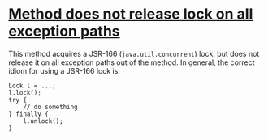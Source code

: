 # [Method does not release lock on all exception paths](https://spotbugs.readthedocs.io/en/latest/bugDescriptions.html#UL_UNRELEASED_LOCK_EXCEPTION_PATH)

 This method acquires a JSR-166 (`java.util.concurrent`) lock,
but does not release it on all exception paths out of the method.  In general, the correct idiom
for using a JSR-166 lock is:

    Lock l = ...;
    l.lock();
    try {
        // do something
    } finally {
        l.unlock();
    }